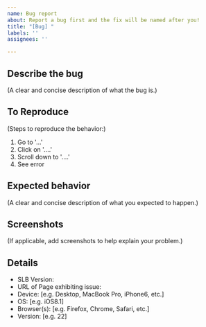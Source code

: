 ```yaml
---
name: Bug report
about: Report a bug first and the fix will be named after you!
title: "[Bug] "
labels: ''
assignees: ''

---
```


## Describe the bug

(A clear and concise description of what the bug is.)

## To Reproduce

(Steps to reproduce the behavior:)
1. Go to '...'
2. Click on '....'
3. Scroll down to '....'
4. See error

## Expected behavior

(A clear and concise description of what you expected to happen.)

## Screenshots

(If applicable, add screenshots to help explain your problem.)

## Details

* SLB Version: 
* URL of Page exhibiting issue: 
* Device: [e.g. Desktop, MacBook Pro, iPhone6, etc.]
* OS: [e.g. iOS8.1]
* Browser(s): [e.g. Firefox, Chrome, Safari, etc.]
* Version: [e.g. 22]
